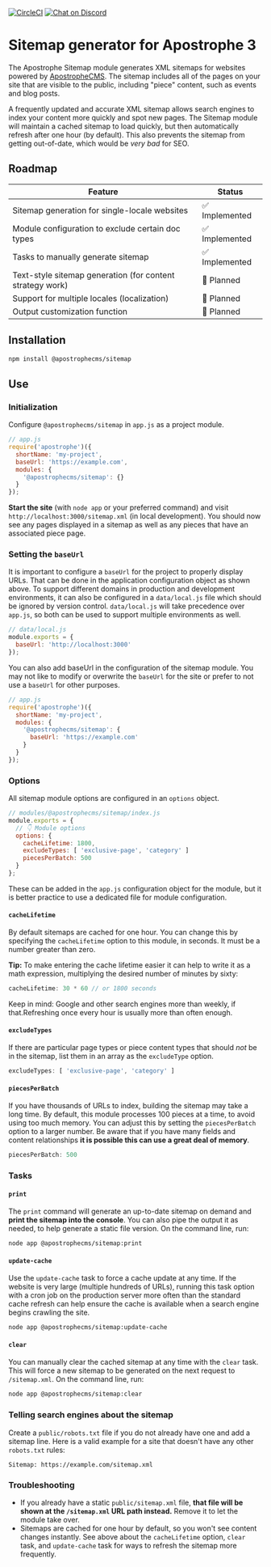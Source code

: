 [![CircleCI](https://circleci.com/gh/apostrophecms/sitemap/tree/main.svg?style=svg)](https://circleci.com/gh/apostrophecms/sitemap/tree/main)
[![Chat on Discord](https://img.shields.io/discord/517772094482677790.svg)](https://chat.apostrophecms.org)

# Sitemap generator for Apostrophe 3

The Apostrophe Sitemap module generates XML sitemaps for websites powered by [ApostropheCMS](https://apostrophecms.com). The sitemap includes all of the pages on your site that are visible to the public, including "piece" content, such as events and blog posts.

A frequently updated and accurate XML sitemap allows search engines to index your content more quickly and spot new pages. The Sitemap module will maintain a cached sitemap to load quickly, but then automatically refresh after one hour (by default). This also prevents the sitemap from getting out-of-date, which would be *very bad* for SEO.

## Roadmap

| Feature | Status |
| --- | --- |
| Sitemap generation for single-locale websites | ✅ Implemented |
| Module configuration to exclude certain doc types | ✅ Implemented |
| Tasks to manually generate sitemap | ✅ Implemented |
| Text-style sitemap generation (for content strategy work) | 🚧 Planned |
| Support for multiple locales (localization) | 🚧 Planned |
| Output customization function | 🚧 Planned |

## Installation

```bash
npm install @apostrophecms/sitemap
```

## Use

### Initialization

Configure `@apostrophecms/sitemap` in `app.js` as a project module.

```javascript
// app.js
require('apostrophe')({
  shortName: 'my-project',
  baseUrl: 'https://example.com',
  modules: {
    '@apostrophecms/sitemap': {}
  }
});
```

**Start the site** (with `node app` or your preferred command) and visit `http://localhost:3000/sitemap.xml` (in local development). You should now see any pages displayed in a sitemap as well as any pieces that have an associated piece page.

### Setting the `baseUrl`

It is important to configure a `baseUrl` for the project to properly display URLs. That can be done in the application configuration object as shown above. To support different domains in production and development environments, it can also be configured in a `data/local.js` file which should be ignored by version control. `data/local.js` will take precedence over `app.js`, so both can be used to support multiple environments as well.

```javascript
// data/local.js
module.exports = {
  baseUrl: 'http://localhost:3000'
});
```

You can also add baseUrl in the configuration of the sitemap module. You may not like to modify or overwrite the `baseUrl` for the site or prefer to not use a `baseUrl` for other purposes.

```javascript
// app.js
require('apostrophe')({
  shortName: 'my-project',
  modules: {
    '@apostrophecms/sitemap': {
      baseUrl: 'https://example.com'
    }
  }
});
```

### Options

All sitemap module options are configured in an `options` object.

```javascript
// modules/@apostrophecms/sitemap/index.js
module.exports = {
  // 👇 Module options
  options: {
    cacheLifetime: 1800,
    excludeTypes: [ 'exclusive-page', 'category' ]
    piecesPerBatch: 500
  }
};
```

These can be added in the `app.js` configuration object for the module, but it is better practice to use a dedicated file for module configuration.

#### `cacheLifetime`

By default sitemaps are cached for one hour. You can change this by specifying the `cacheLifetime` option to this module, in seconds. It must be a number greater than zero.

**Tip:** To make entering the cache lifetime easier it can help to write it as a math expression, multiplying the desired number of minutes by sixty:

```javascript
cacheLifetime: 30 * 60 // or 1800 seconds
```

Keep in mind: Google and other search engines more than weekly, if that.Refreshing once every hour is usually more than often enough.

#### `excludeTypes`

If there are particular page types or piece content types that should *not* be in the sitemap, list them in an array as the `excludeType` option.

```javascript
excludeTypes: [ 'exclusive-page', 'category' ]
```

#### `piecesPerBatch`

If you have thousands of URLs to index, building the sitemap may take a long time. By default, this module processes 100 pieces at a time, to avoid using too much memory. You can adjust this by setting the `piecesPerBatch` option to a larger number. Be aware that if you have many fields and content relationships **it is possible this can use a great deal of memory**.

```javascript
piecesPerBatch: 500
```

### Tasks

#### `print`

The `print` command will generate an up-to-date sitemap on demand and **print the sitemap into the console**. You can also pipe the output it as needed, to help generate a static file version. On the command line, run:

```bash
node app @apostrophecms/sitemap:print
```

#### `update-cache`

Use the `update-cache` task to force a cache update at any time. If the website is very large (multiple hundreds of URLs), running this task option with a cron job on the production server more often than the standard cache refresh can help ensure the cache is available when a search engine begins crawling the site.

```bash
node app @apostrophecms/sitemap:update-cache
```

#### `clear`

You can manually clear the cached sitemap at any time with the `clear` task. This will force a new sitemap to be generated on the next request to `/sitemap.xml`. On the command line, run:

```bash
node app @apostrophecms/sitemap:clear
```

### Telling search engines about the sitemap

Create a `public/robots.txt` file if you do not already have one and add a sitemap line. Here is a valid example for a site that doesn't have any other `robots.txt` rules:

```
Sitemap: https://example.com/sitemap.xml
```

### Troubleshooting

- If you already have a static `public/sitemap.xml` file, **that file will be shown at the `/sitemap.xml` URL path instead.** Remove it to let the module take over.
- Sitemaps are cached for one hour by default, so you won't see content changes instantly. See above about the `cacheLifetime` option, `clear` task, and `update-cache` task for ways to refresh the sitemap more frequently.
